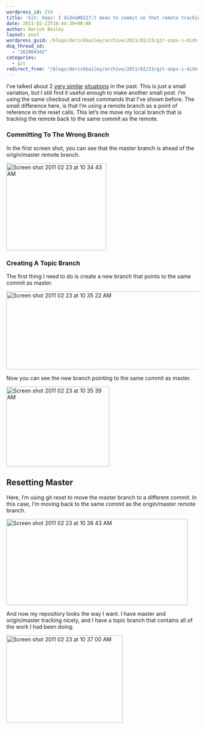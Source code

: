 ```yaml
---
wordpress_id: 214
title: 'Git: Oops! I didn&#8217;t mean to commit on that remote tracking branch!'
date: 2011-02-23T16:44:39+00:00
author: Derick Bailey
layout: post
wordpress_guid: /blogs/derickbailey/archive/2011/02/23/git-oops-i-didn-t-mean-to-commit-on-that-remote-tracking-branch.aspx
dsq_thread_id:
  - "262064342"
categories:
  - git
redirect_from: "/blogs/derickbailey/archive/2011/02/23/git-oops-i-didn-t-mean-to-commit-on-that-remote-tracking-branch.aspx/"
---
```

I&#8217;ve talked about 2 [very similar](http://www.lostechies.com/blogs/derickbailey/archive/2010/04/01/git-oops-i-changed-those-files-in-the-wrong-branch.aspx) [situations](http://www.lostechies.com/blogs/derickbailey/archive/2010/06/08/git-d-oh-i-meant-to-create-a-new-branch-first.aspx) in the past. This is just a small variation, but I still find it useful enough to make another small post. I&#8217;m using the same checkout and reset commands that I&#8217;ve shown before. The small difference here, is that I&#8217;m using a remote branch as a point of reference in the reset calls. This let&#8217;s me move my local branch that is tracking the remote back to the same commit as the remote.

 

### Committing To The Wrong Branch

In the first screen shot, you can see that the master branch is ahead of the origin/master remote branch.

<img src="http://lostechies.com/derickbailey/files/2011/03/Screen-shot-2011-02-23-at-10.34.43-AM.png" border="0" alt="Screen shot 2011 02 23 at 10 34 43 AM" width="262" height="228" />

 

### Creating A Topic Branch

The first thing I need to do is create a new branch that points to the same commit as master.

<img src="http://lostechies.com/derickbailey/files/2011/03/Screen-shot-2011-02-23-at-10.35.22-AM.png" border="0" alt="Screen shot 2011 02 23 at 10 35 22 AM" width="506" height="204" />

Now you can see the new branch pointing to the same commit as master.

<img src="http://lostechies.com/derickbailey/files/2011/03/Screen-shot-2011-02-23-at-10.35.39-AM.png" border="0" alt="Screen shot 2011 02 23 at 10 35 39 AM" width="270" height="209" />

 

## Resetting Master

Here, I&#8217;m using git reset to move the master branch to a different commit. In this case, I&#8217;m moving back to the same commit as the origin/master remote branch.

<img src="http://lostechies.com/derickbailey/files/2011/03/Screen-shot-2011-02-23-at-10.36.43-AM.png" border="0" alt="Screen shot 2011 02 23 at 10 36 43 AM" width="475" height="225" />

 

And now my repository looks the way I want. I have master and origin/master tracking nicely, and I have a topic branch that contains all of the work I had been doing.

<img src="http://lostechies.com/derickbailey/files/2011/03/Screen-shot-2011-02-23-at-10.37.00-AM.png" border="0" alt="Screen shot 2011 02 23 at 10 37 00 AM" width="305" height="229" />

 